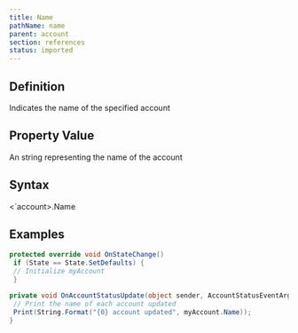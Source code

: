 ```yaml
---
title: Name
pathName: name
parent: account
section: references
status: imported
---
```


## Definition

Indicates the name of the specified account

## Property Value

An string representing the name of the account

## Syntax

<`account>.Name

## Examples

```csharp
protected override void OnStateChange()
 if (State == State.SetDefaults) {
 // Initialize myAccount
 }

private void OnAccountStatusUpdate(object sender, AccountStatusEventArgs e) {
 // Print the name of each account updated
 Print(String.Format("{0} account updated", myAccount.Name));
}
```
